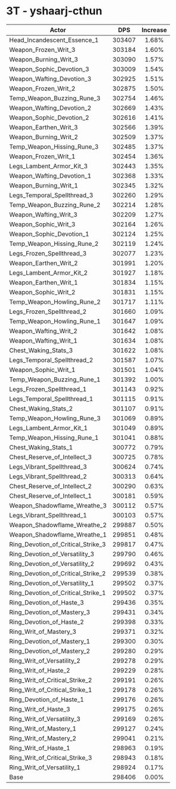# 3T - yshaarj-cthun
| Actor | DPS | Increase |
|---|:---:|:---:|
|Head_Incandescent_Essence_1|303407|1.68%|
|Weapon_Frozen_Writ_3|303184|1.60%|
|Weapon_Burning_Writ_3|303090|1.57%|
|Weapon_Sophic_Devotion_3|303009|1.54%|
|Weapon_Wafting_Devotion_3|302925|1.51%|
|Weapon_Frozen_Writ_2|302875|1.50%|
|Temp_Weapon_Buzzing_Rune_3|302754|1.46%|
|Weapon_Wafting_Devotion_2|302669|1.43%|
|Weapon_Sophic_Devotion_2|302616|1.41%|
|Weapon_Earthen_Writ_3|302566|1.39%|
|Weapon_Burning_Writ_2|302509|1.37%|
|Temp_Weapon_Hissing_Rune_3|302485|1.37%|
|Weapon_Frozen_Writ_1|302454|1.36%|
|Legs_Lambent_Armor_Kit_3|302443|1.35%|
|Weapon_Wafting_Devotion_1|302368|1.33%|
|Weapon_Burning_Writ_1|302345|1.32%|
|Legs_Temporal_Spellthread_3|302260|1.29%|
|Temp_Weapon_Buzzing_Rune_2|302214|1.28%|
|Weapon_Wafting_Writ_3|302209|1.27%|
|Weapon_Sophic_Writ_3|302164|1.26%|
|Weapon_Sophic_Devotion_1|302124|1.25%|
|Temp_Weapon_Hissing_Rune_2|302119|1.24%|
|Legs_Frozen_Spellthread_3|302077|1.23%|
|Weapon_Earthen_Writ_2|301991|1.20%|
|Legs_Lambent_Armor_Kit_2|301927|1.18%|
|Weapon_Earthen_Writ_1|301834|1.15%|
|Weapon_Sophic_Writ_2|301831|1.15%|
|Temp_Weapon_Howling_Rune_2|301717|1.11%|
|Legs_Frozen_Spellthread_2|301660|1.09%|
|Temp_Weapon_Howling_Rune_1|301647|1.09%|
|Weapon_Wafting_Writ_2|301642|1.08%|
|Weapon_Wafting_Writ_1|301634|1.08%|
|Chest_Waking_Stats_3|301622|1.08%|
|Legs_Temporal_Spellthread_2|301587|1.07%|
|Weapon_Sophic_Writ_1|301501|1.04%|
|Temp_Weapon_Buzzing_Rune_1|301392|1.00%|
|Legs_Frozen_Spellthread_1|301143|0.92%|
|Legs_Temporal_Spellthread_1|301115|0.91%|
|Chest_Waking_Stats_2|301107|0.91%|
|Temp_Weapon_Howling_Rune_3|301069|0.89%|
|Legs_Lambent_Armor_Kit_1|301049|0.89%|
|Temp_Weapon_Hissing_Rune_1|301041|0.88%|
|Chest_Waking_Stats_1|300772|0.79%|
|Chest_Reserve_of_Intellect_3|300725|0.78%|
|Legs_Vibrant_Spellthread_3|300624|0.74%|
|Legs_Vibrant_Spellthread_2|300313|0.64%|
|Chest_Reserve_of_Intellect_2|300290|0.63%|
|Chest_Reserve_of_Intellect_1|300181|0.59%|
|Weapon_Shadowflame_Wreathe_3|300112|0.57%|
|Legs_Vibrant_Spellthread_1|300103|0.57%|
|Weapon_Shadowflame_Wreathe_2|299887|0.50%|
|Weapon_Shadowflame_Wreathe_1|299851|0.48%|
|Ring_Devotion_of_Critical_Strike_3|299817|0.47%|
|Ring_Devotion_of_Versatility_3|299790|0.46%|
|Ring_Devotion_of_Versatility_2|299692|0.43%|
|Ring_Devotion_of_Critical_Strike_2|299539|0.38%|
|Ring_Devotion_of_Versatility_1|299502|0.37%|
|Ring_Devotion_of_Critical_Strike_1|299502|0.37%|
|Ring_Devotion_of_Haste_3|299436|0.35%|
|Ring_Devotion_of_Mastery_3|299431|0.34%|
|Ring_Devotion_of_Haste_2|299398|0.33%|
|Ring_Writ_of_Mastery_3|299371|0.32%|
|Ring_Devotion_of_Mastery_1|299300|0.30%|
|Ring_Devotion_of_Mastery_2|299280|0.29%|
|Ring_Writ_of_Versatility_2|299278|0.29%|
|Ring_Writ_of_Haste_2|299229|0.28%|
|Ring_Writ_of_Critical_Strike_2|299191|0.26%|
|Ring_Writ_of_Critical_Strike_1|299178|0.26%|
|Ring_Devotion_of_Haste_1|299176|0.26%|
|Ring_Writ_of_Haste_3|299175|0.26%|
|Ring_Writ_of_Versatility_3|299169|0.26%|
|Ring_Writ_of_Mastery_1|299127|0.24%|
|Ring_Writ_of_Mastery_2|299041|0.21%|
|Ring_Writ_of_Haste_1|298963|0.19%|
|Ring_Writ_of_Critical_Strike_3|298943|0.18%|
|Ring_Writ_of_Versatility_1|298924|0.17%|
|Base|298406|0.00%|
